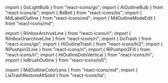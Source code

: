 import { GoLightBulb } from "react-icons/go";
import { AiOutlineBulb } from "react-icons/ai";
import { BsBell } from "react-icons/bs";
import { MdLabelOutline } from "react-icons/md";
import { MdOutlineModeEdit } from "react-icons/md";

import { RiInboxArchiveLine } from "react-icons/ri";
import { RiInboxUnarchiveLine } from "react-icons/ri";
import { GoTrash } from "react-icons/go";
import { HiOutlineTrash } from "react-icons/hi2";
import { RiPushpin2Line } from "react-icons/ri";
import { RiPushpin2Fill } from "react-icons/ri";
import { HiOutlineDotsVertical } from "react-icons/hi";
import { IoBrushOutline } from "react-icons/io5";

import { MdOutlineColorLens } from "react-icons/md";
import { LiaTrashRestoreAltSolid } from "react-icons/lia";

